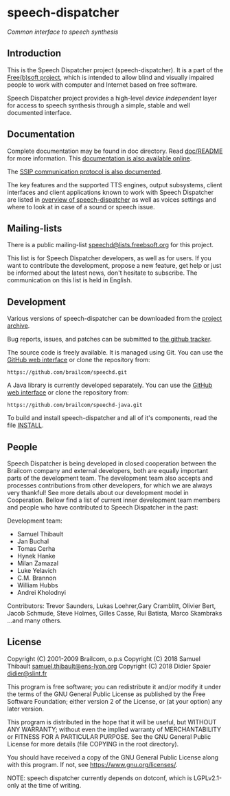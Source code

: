 speech-dispatcher
=================

*Common interface to speech synthesis*

Introduction
------------

This is the Speech Dispatcher project (speech-dispatcher). It is a part of the
[Free(b)soft project](https://devel.freebsoft.org/), which is intended to allow
blind and visually impaired people to work with computer and Internet based on
free software.

Speech Dispatcher project provides a high-level *device independent* layer
for access to speech synthesis through a simple, stable and well documented
interface.

Documentation
-------------

Complete documentation may be found in doc directory. Read
[doc/README](doc/README) for more information. This [documentation is also
available online](https://devel.freebsoft.org/doc/speechd/speech-dispatcher.html).

The [SSIP communication protocol is also
documented](https://devel.freebsoft.org/doc/speechd/ssip.html).

The key features and the supported TTS engines, output subsystems, client
interfaces and client applications known to work with Speech Dispatcher are
listed in [overview of speech-dispatcher](README.overview.md) as well as voices
settings and where to look at in case of a sound or speech issue.

Mailing-lists
-------------

There is a public mailing-list speechd@lists.freebsoft.org for this project.

This list is for Speech Dispatcher developers, as well as for users. If you
want to contribute the development, propose a new feature, get help or just be
informed about the latest news, don't hesitate to subscribe. The communication
on this list is held in English.

Development
-----------

Various versions of speech-dispatcher can be downloaded from the [project
archive](https://github.com/brailcom/speechd/releases).

Bug reports, issues, and patches can be submitted to [the github
tracker](https://github.com/brailcom/speechd/issues).

The source code is freely available. It is managed using Git. You can use
the [GitHub web interface](https://github.com/brailcom/speechd) or clone the
repository from:

    https://github.com/brailcom/speechd.git

A Java library is currently developed separately. You can use the [GitHub web
interface](https://github.com/brailcom/speechd-java) or clone the repository
from:

    https://github.com/brailcom/speechd-java.git

To build and install speech-dispatcher and all of it's components, read the
file [INSTALL](INSTALL).


People
------

Speech Dispatcher is being developed in closed cooperation between the Brailcom
company and external developers, both are equally important parts of the
development team. The development team also accepts and processes contributions
from other developers, for which we are always very thankful! See more details
about our development model in Cooperation. Bellow find a list of current inner
development team members and people who have contributed to Speech Dispatcher in
the past:

Development team:

  * Samuel Thibault
  * Jan Buchal
  * Tomas Cerha
  * Hynek Hanke
  * Milan Zamazal
  * Luke Yelavich
  * C.M. Brannon
  * William Hubbs
  * Andrei Kholodnyi

Contributors: Trevor Saunders, Lukas Loehrer,Gary Cramblitt, Olivier Bert, Jacob
Schmude, Steve Holmes, Gilles Casse, Rui Batista, Marco Skambraks ...and many
others.

License
-------

Copyright (C) 2001-2009 Brailcom, o.p.s
Copyright (C) 2018 Samuel Thibault <samuel.thibault@ens-lyon.org>
Copyright (C) 2018 Didier Spaier <didier@slint.fr>

This program is free software; you can redistribute it and/or modify it under
the terms of the GNU General Public License as published by the Free Software
Foundation; either version 2 of the License, or (at your option) any later
version.

This program is distributed in the hope that it will be useful, but WITHOUT ANY
WARRANTY; without even the implied warranty of MERCHANTABILITY or FITNESS FOR A
PARTICULAR PURPOSE.  See the GNU General Public License for more details (file
COPYING in the root directory).

You should have received a copy of the GNU General Public License
along with this program.  If not, see <https://www.gnu.org/licenses/>.


NOTE: speech dispatcher currently depends on dotconf, which is LGPLv2.1-only at
the time of writing.
